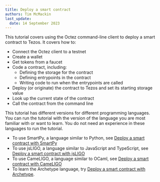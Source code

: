 ```yaml
---
title: Deploy a smart contract
authors: Tim McMackin
last_update:
  date: 14 September 2023
---
```


This tutorial covers using the Octez command-line client to deploy a smart contract to Tezos.
It covers how to:

- Connect the Octez client to a testnet
- Create a wallet
- Get tokens from a faucet
- Code a contract, including:
  - Defining the storage for the contract
  - Defining entrypoints in the contract
  - Writing code to run when the entrypoints are called
- Deploy (or originate) the contract to Tezos and set its starting storage value
- Look up the current state of the contract
- Call the contract from the command line

This tutorial has different versions for different programming languages.
You can run the tutorial with the version of the language you are most familiar with or want to learn.
You do not need an experience in these languages to run the tutorial.

- To use SmartPy, a language similar to Python, see [Deploy a smart contract with SmartPy](./smart-contract/smartpy)
- To use jsLIGO, a language similar to JavaScript and TypeScript, see [Deploy a smart contract with jsLIGO](./smart-contract/jsligo)
- To use CameLIGO, a language similar to OCaml, see [Deploy a smart contract with CameLIGO](./smart-contract/cameligo)
- To learn the Archetype language, try [Deploy a smart contract with Archetype](./smart-contract/archetype).
